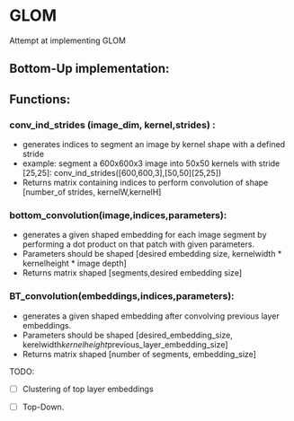 # GLOM
Attempt at implementing GLOM
## Bottom-Up implementation: 
## Functions: 
### conv_ind_strides (image_dim, kernel,strides) :
- generates indices to segment an image by kernel shape with a defined stride 
- example: segment a 600x600x3 image into 50x50 kernels with stride [25,25]: conv_ind_strides([600,600,3],[50,50][25,25]) 
- Returns matrix containing indices to perform convolution of shape [number_of strides, kernelW,kernelH]
### bottom_convolution(image,indices,parameters): 
 - generates a given shaped embedding for each image segment by performing a dot product on that patch with given parameters. 
 - Parameters should be shaped [desired embedding size, kernelwidth * kernelheight * image depth] 
 - Returns matrix shaped [segments,desired embedding size]
### BT_convolution(embeddings,indices,parameters): 
 - generates a given shaped embedding after convolving previous layer embeddings. 
 - Parameters should be shaped [desired_embedding_size, kerelwidth*kernelheight*previous_layer_embedding_size] 
 - Returns matrix shaped [number of segments, embedding_size]

TODO: 
- [ ] Clustering of top layer embeddings
- [ ] Top-Down. 


